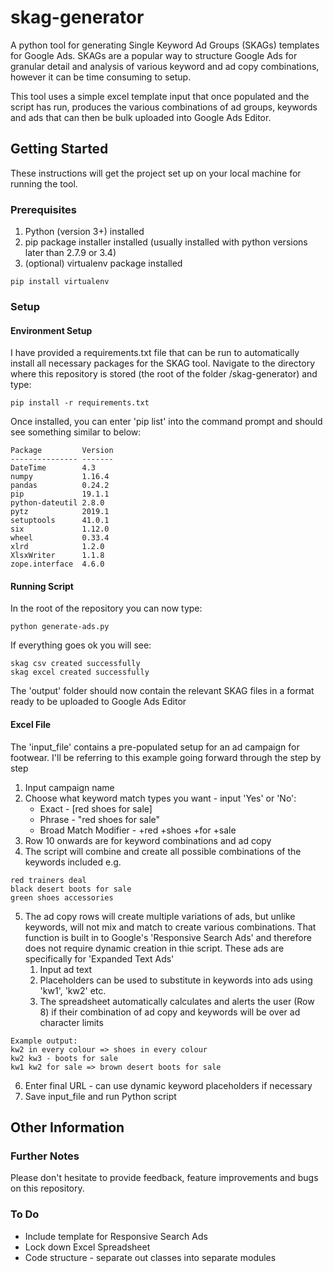 # skag-generator
A python tool for generating Single Keyword Ad Groups (SKAGs) templates for Google Ads. SKAGs are a popular way to structure Google Ads for granular detail and analysis of various keyword and ad copy combinations, however it can be time consuming to setup.

This tool uses a simple excel template input that once populated and the script has run, produces the various combinations of ad groups, keywords and ads that can then be bulk uploaded into Google Ads Editor.

## Getting Started

These instructions will get the project set up on your local machine for running the tool.

### Prerequisites

1. Python (version 3+) installed
2. pip package installer installed (usually installed with python versions later than 2.7.9 or 3.4)
3. (optional) virtualenv package installed 
```
pip install virtualenv
```
### Setup

#### Environment Setup

I have provided a requirements.txt file that can be run to automatically install all necessary packages for the SKAG tool.
Navigate to the directory where this repository is stored (the root of the folder /skag-generator) and type:
```
pip install -r requirements.txt
```
Once installed, you can enter 'pip list' into the command prompt and should see something similar to below:
```
Package         Version
--------------- -------
DateTime        4.3
numpy           1.16.4
pandas          0.24.2
pip             19.1.1
python-dateutil 2.8.0
pytz            2019.1
setuptools      41.0.1
six             1.12.0
wheel           0.33.4
xlrd            1.2.0
XlsxWriter      1.1.8
zope.interface  4.6.0
```

#### Running Script

In the root of the repository you can now type:
```
python generate-ads.py
```

If everything goes ok you will see:
```
skag csv created successfully
skag excel created successfully
```

The 'output' folder should now contain the relevant SKAG files in a format ready to be uploaded to Google Ads Editor

#### Excel File

The 'input_file' contains a pre-populated setup for an ad campaign for footwear. I'll be referring to this example going forward through the step by step

1. Input campaign name
2. Choose what keyword match types you want - input 'Yes' or 'No':
    - Exact - [red shoes for sale]
    - Phrase - "red shoes for sale"
    - Broad Match Modifier - +red +shoes +for +sale
3. Row 10 onwards are for keyword combinations and ad copy
4. The script will combine and create all possible combinations of the keywords included e.g.
```
red trainers deal
black desert boots for sale
green shoes accessories
```
5. The ad copy rows will create multiple variations of ads, but unlike keywords, will not mix and match to create various combinations. That function is built in to Google's 'Responsive Search Ads' and therefore does not require dynamic creation in thie script. These ads are specifically for 'Expanded Text Ads'
    1. Input ad text
    2. Placeholders can be used to substitute in keywords into ads using 'kw1', 'kw2' etc.
    3. The spreadsheet automatically calculates and alerts the user (Row 8) if their combination of ad copy and keywords will be over ad character limits
```
Example output:
kw2 in every colour => shoes in every colour
kw2 kw3 - boots for sale
kw1 kw2 for sale => brown desert boots for sale
```
6. Enter final URL - can use dynamic keyword placeholders if necessary
7. Save input_file and run Python script

## Other Information

### Further Notes

Please don't hesitate to provide feedback, feature improvements and bugs on this repository.

### To Do

- Include template for Responsive Search Ads
- Lock down Excel Spreadsheet 
- Code structure - separate out classes into separate modules

